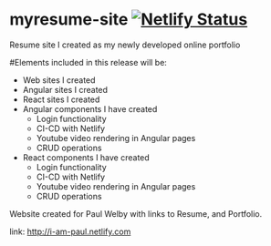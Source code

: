 # myresume-site    [![Netlify Status](https://api.netlify.com/api/v1/badges/d530c12f-626b-4276-9162-f7e686278118/deploy-status)](https://app.netlify.com/sites/myresume-pw/deploys)
Resume site I created as my newly developed online portfolio

#Elements included in this release will be:
- Web sites I created
- Angular sites I created
- React sites I created
- Angular components I have created
  - Login functionality
  - CI-CD with Netlify
  - Youtube video rendering in Angular pages
  - CRUD operations
- React components I have created
  - Login functionality
  - CI-CD with Netlify
  - Youtube video rendering in Angular pages
  - CRUD operations

Website created for Paul Welby with links to Resume, and Portfolio.

link: http://i-am-paul.netlify.com
